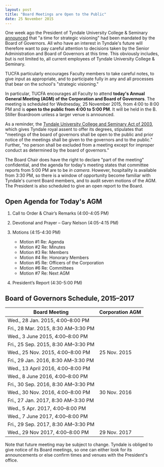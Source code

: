 ```yaml
---
layout: post
title: "Board Meetings are Open to the Public"
date: 25 November 2015
---
```


One week ago the President of Tyndale University College & Seminary
[announced][press] that "a time for strategic visioning" had been
mandated by the Board of Governors. All who have an interest in
Tyndale's future will therefore want to pay careful attention to
decisions taken by the Senior Administration and Board of Governors at
this time. This obviously includes, but is not limited to, all current
employees of Tyndale University College & Seminary.

TUCFA particularly encourages Faculty members to take careful notes, to
give input as appropriate, and to participate fully in any and all
processes that bear on the school's "strategic visioning."

In particular, TUCFA encourages all Faculty to attend **today's Annual
General Meeting (AGM) of the Corporation and Board of Governors**. The
meeting is scheduled for Wednesday, 25 November 2015, from 4:00 to 8:00
PM and is **open to the public from 4:00 to 5:00 PM**. It will be held
in the B. Stiller Boardroom unless a larger venue is announced.

As a reminder, the [Tyndale University College and Seminary Act of
2003][act], which gives Tyndale royal assent to offer its degrees,
stipulates that "meetings of the board of governors shall be open to the
public and prior notice of the meetings shall be given to the governors
and to the public." Further, "no person shall be excluded from a meeting
except for improper conduct as determined by the board of governors."

The Board Chair does have the right to declare "part of the meeting"
confidential, and the agenda for today's meeting states that
committee reports from 5:00 PM are to be *in camera*. However,
hospitality is available from 3:30 PM, so there is a window of
opportunity become familiar with Tyndale's current Board members, and to
audit seven motions of the AGM. The President is also scheduled to give
an open report to the Board.

[press]: http://www.tyndale.ca/news/time-for-strategic-visioning
[act]: http://www.ontario.ca/laws/statute/pr03005

## Open Agenda for Today's AGM

1. Call to Order & Chair’s Remarks (4:00-4:05 PM)

2. Devotional and Prayer – Gary Nelson (4:05-4:15 PM)

3. Motions (4:15-4:30 PM)

	- Motion #1	Re: Agenda
	- Motion #2	Re: Minutes
	- Motion #3	Re: Members
	- Motion #4	Re: Honorary Members
	- Motion #5	Re: Officers of the Corporation
	- Motion #6	Re: Committees
	- Motion #7	Re: Next AGM

4. President’s Report (4:30-5:00 PM)

## Board of Governors Schedule, 2015–2017

| Board Meeting                       | Corporation AGM |
| ----------------------------------- | --------------- |
| Wed., 28 Jan. 2015, 4:00–8:00 PM    |                 |
| Fri., 28 Mar. 2015, 8:30 AM–3:30 PM |                 |
| Wed., 3 June 2015, 4:00–8:00 PM     |                 |
| Fri., 25 Sep. 2015, 8:30 AM–3:30 PM |                 |
| Wed., 25 Nov. 2015, 4:00–8:00 PM    | 25 Nov. 2015    |
| Fri., 29 Jan. 2016, 8:30 AM–3:30 PM |                 |
| Wed., 13 April 2016, 4:00–8:00 PM   |                 |
| Wed., 8 June 2016, 4:00–8:00 PM     |                 |
| Fri., 30 Sep. 2016, 8:30 AM–3:30 PM |                 |
| Wed., 30 Nov. 2016, 4:00–8:00 PM    | 30 Nov. 2016    |
| Fri., 27 Jan. 2017, 8:30 AM–3:30 PM |                 |
| Wed., 5 Apr. 2017, 4:00–8:00 PM     |                 |
| Wed., 7 June 2017, 4:00–8:00 PM     |                 |
| Fri., 29 Sep. 2017, 8:30 AM–3:30 PM |                 |
| Wed., 29 Nov 2017, 4:00–8:00 PM     | 29 Nov. 2017    |

Note that future meeting may be subject to change. Tyndale is obliged to
give notice of its Board meetings, so one can either look for its
announcements or else confirm times and venues with the President's
office.